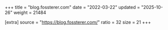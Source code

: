 +++
title = "blog.fossterer.com"
date = "2022-03-22"
updated = "2025-10-26"
weight = 21484

[extra]
source = "https://blog.fossterer.com/"
ratio = 32
size = 21
+++
